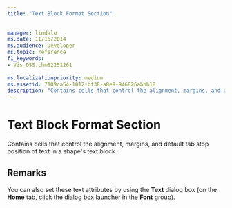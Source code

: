 ```yaml
---
title: "Text Block Format Section"
 
 
manager: lindalu
ms.date: 11/16/2014
ms.audience: Developer
ms.topic: reference
f1_keywords:
- Vis_DSS.chm82251261
 
ms.localizationpriority: medium
ms.assetid: 7109ca54-1012-bf38-a8e9-946826abbb18
description: "Contains cells that control the alignment, margins, and default tab stop position of text in a shape's text block."
---
```


# Text Block Format Section

Contains cells that control the alignment, margins, and default tab stop position of text in a shape's text block.
  
## Remarks

You can also set these text attributes by using the **Text** dialog box (on the **Home** tab, click the dialog box launcher in the **Font** group). 
  

